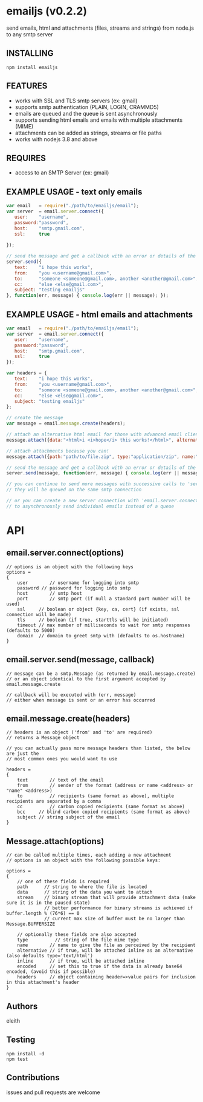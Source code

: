 # emailjs (v0.2.2)

send emails, html and attachments (files, streams and strings) from node.js to any smtp server

## INSTALLING

	npm install emailjs

## FEATURES
 - works with SSL and TLS smtp servers (ex: gmail)
 - supports smtp authentication (PLAIN, LOGIN, CRAMMD5)
 - emails are queued and the queue is sent asynchronously
 - supports sending html emails and emails with multiple attachments (MIME)
 - attachments can be added as strings, streams or file paths
 - works with nodejs 3.8 and above

## REQUIRES
 - access to an SMTP Server (ex: gmail)

## EXAMPLE USAGE - text only emails

```javascript
var email 	= require("./path/to/emailjs/email");
var server 	= email.server.connect({
   user:    "username", 
   password:"password", 
   host:    "smtp.gmail.com", 
   ssl:     true
   
});

// send the message and get a callback with an error or details of the message that was sent
server.send({
   text:    "i hope this works", 
   from:    "you <username@gmail.com>", 
   to:      "someone <someone@gmail.com>, another <another@gmail.com>",
   cc:      "else <else@gmail.com>",
   subject: "testing emailjs"
}, function(err, message) { console.log(err || message); });
```

## EXAMPLE USAGE - html emails and attachments

```javascript
var email 	= require("./path/to/emailjs/email");
var server 	= email.server.connect({
   user:	"username", 
   password:"password", 
   host:	"smtp.gmail.com", 
   ssl:		true
});

var headers	= {
   text:	"i hope this works", 
   from:	"you <username@gmail.com>", 
   to:		"someone <someone@gmail.com>, another <another@gmail.com>",
   cc:		"else <else@gmail.com>",
   subject:	"testing emailjs"
};

// create the message
var message = email.message.create(headers);

// attach an alternative html email for those with advanced email clients
message.attach({data:"<html>i <i>hope</i> this works!</html>", alternative:true});

// attach attachments because you can!
message.attach({path:"path/to/file.zip", type:"application/zip", name:"renamed.zip"});

// send the message and get a callback with an error or details of the message that was sent
server.send(message, function(err, message) { console.log(err || message); });

// you can continue to send more messages with successive calls to 'server.send', 
// they will be queued on the same smtp connection

// or you can create a new server connection with 'email.server.connect' 
// to asynchronously send individual emails instead of a queue
```
# API 

## email.server.connect(options)

	// options is an object with the following keys
	options =
	{
		user 		// username for logging into smtp 
		password // password for logging into smtp
		host		// smtp host
		port		// smtp port (if null a standard port number will be used)
		ssl		// boolean or object {key, ca, cert} (if exists, ssl connection will be made)
		tls		// boolean (if true, starttls will be initiated)
		timeout	// max number of milliseconds to wait for smtp responses (defaults to 5000)
		domain	// domain to greet smtp with (defaults to os.hostname)
	}
	
## email.server.send(message, callback)
	
	// message can be a smtp.Message (as returned by email.message.create)
	// or an object identical to the first argument accepted by email.message.create

	// callback will be executed with (err, message)
	// either when message is sent or an error has occurred

## email.message.create(headers)

	// headers is an object ('from' and 'to' are required)
	// returns a Message object

	// you can actually pass more message headers than listed, the below are just the
	// most common ones you would want to use

	headers =
	{
		text		// text of the email 
		from		// sender of the format (address or name <address> or "name" <address>)
		to			// recipients (same format as above), multiple recipients are separated by a comma
		cc			// carbon copied recipients (same format as above)
		bcc		// blind carbon copied recipients (same format as above)
		subject	// string subject of the email
	}

## Message.attach(options)

	// can be called multiple times, each adding a new attachment
	// options is an object with the following possible keys:
   
    options =
    {
        // one of these fields is required
        path      // string to where the file is located
        data      // string of the data you want to attach
        stream    // binary stream that will provide attachment data (make sure it is in the paused state)
                  // better performance for binary streams is achieved if buffer.length % (76*6) == 0
                  // current max size of buffer must be no larger than Message.BUFFERSIZE
      
        // optionally these fields are also accepted
        type	      // string of the file mime type
        name        // name to give the file as perceived by the recipient
        alternative // if true, will be attached inline as an alternative (also defaults type='text/html')
        inline      // if true, will be attached inline
        encoded     // set this to true if the data is already base64 encoded, (avoid this if possible)
        headers     // object containing header=>value pairs for inclusion in this attachment's header
    }
	
## Authors

eleith

## Testing

	npm install -d
	npm test

## Contributions

issues and pull requests are welcome
